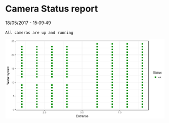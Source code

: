 Camera Status report
================
18/05/2017 - 15:09:49

    All cameras are up and running

![](camreport_files/figure-markdown_github/unnamed-chunk-2-1.png)
